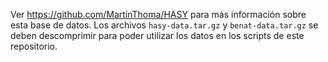 Ver https://github.com/MartinThoma/HASY para más información sobre esta base de datos. Los archivos `hasy-data.tar.gz` y `benat-data.tar.gz` se deben descomprimir para poder utilizar los datos en los scripts de este repositorio.